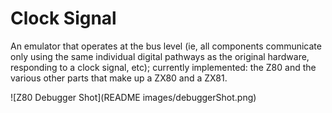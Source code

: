 Clock Signal
============

An emulator that operates at the bus level (ie, all components communicate only using the same individual digital pathways as the original hardware, responding to a clock signal, etc); currently implemented: the Z80 and the various other parts that make up a ZX80 and a ZX81.

![Z80 Debugger Shot](README images/debuggerShot.png)
